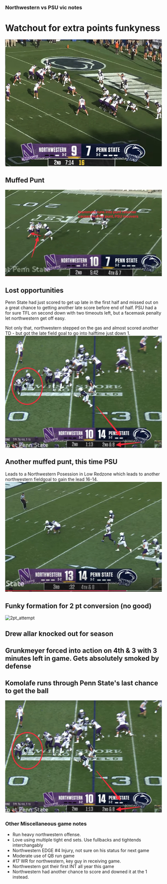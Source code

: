 ### Northwestern vs PSU vic notes

# Watchout for extra points funkyness
![extra point funky formation](./images/northwestern/extra_point_formation.jpeg)

## Muffed Punt
![Muffed punt](./images/northwestern/muffed_punt.jpeg)

## Lost opportunities
Penn State had just scored to get up late in the first half and missed out on a great chance to getting another late score before end of half. PSU had a for sure TFL on second down with two timeouts left, but a facemask penalty let northwestern get off easy.

Not only that, northwestern stepped on the gas and almost scored another TD - but got the late field goal to go into halftime just down 1.
![facemask](./images/northwestern/facemask_penalty.jpeg)

## Another muffed punt, this time PSU
Leads to a Northwestern Posession in Low Redzone which leads to another northwestern fieldgoal to gain the lead 16-14.
![muffed_punt_2](./images/northwestern/muffed_punt_2.jpeg)


## Funky formation for 2 pt conversion (no good)
![2pt_attempt](./images/northwestern/2pt_attempt.gif)

## Drew allar knocked out for season

## Grunkmeyer forced into action on 4th & 3 with 3 minutes left in game. Gets absolutely smoked by defense
<!-- Grunkmeyer image expired - need to re-upload -->


## Komolafe runs through Penn State's last chance to get the ball
![Komolafe_cli](./images/northwestern/komolafe_cli.jpeg)


### Other Miscellaneous game notes
* Run heavy northwestern offense. 
* Love using multiple tight end sets. Use fullbacks and tightends interchangably 
* Northwestern EDGE #4 Injury, not sure on his status for next game
* Moderate use of QB run game
* #17 WR for northwestern, key guy in receiving game.
* Northwestern got their first INT all year this game
* Northwestern had another chance to score and downed it at the 1 instead.